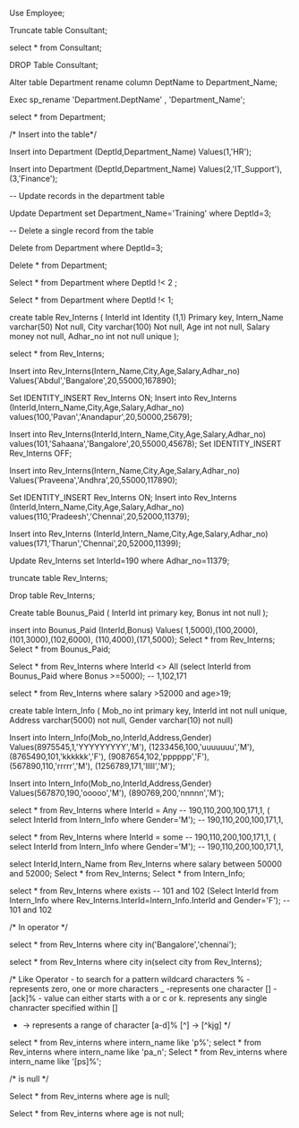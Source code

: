 Use Employee;

Truncate table Consultant;

select * from Consultant;

DROP Table Consultant;


Alter table Department rename column DeptName to Department_Name;

Exec sp_rename 'Department.DeptName' , 'Department_Name';

select * from Department;

/* Insert into the table*/

Insert into Department (DeptId,Department_Name) Values(1,'HR');



Insert into Department (DeptId,Department_Name) Values(2,'IT_Support'),(3,'Finance');

-- Update records in the department table

Update Department set Department_Name='Training' where DeptId=3;

-- Delete a single record from the table

Delete from Department where DeptId=3;

Delete * from Department;

Select * from Department where DeptId !< 2 ;

Select * from Department where DeptId !< 1;



create table Rev_Interns 
(
	InterId int Identity (1,1) Primary key,
	Intern_Name varchar(50) Not null,
	City varchar(100) Not null,
	Age int not null,
	Salary money not null,
	Adhar_no int not null unique
	);

select * from Rev_Interns;

Insert into Rev_Interns(Intern_Name,City,Age,Salary,Adhar_no)
		Values('Abdul','Bangalore',20,55000,167890);

Set IDENTITY_INSERT Rev_Interns ON;
Insert into Rev_Interns (InterId,Intern_Name,City,Age,Salary,Adhar_no)
			values(100,'Pavan','Anandapur',20,50000,25679);


Insert into Rev_Interns(InterId,Intern_Name,City,Age,Salary,Adhar_no)
			values(101,'Sahaana','Bangalore',20,55000,45678);
Set IDENTITY_INSERT Rev_Interns OFF;

Insert into Rev_Interns(Intern_Name,City,Age,Salary,Adhar_no)
		Values('Praveena','Andhra',20,55000,117890);

Set IDENTITY_INSERT Rev_Interns ON;
Insert into Rev_Interns (InterId,Intern_Name,City,Age,Salary,Adhar_no)
			values(110,'Pradeesh','Chennai',20,52000,11379);

Insert into Rev_Interns (InterId,Intern_Name,City,Age,Salary,Adhar_no)
			values(171,'Tharun','Chennai',20,52000,11399);

Update Rev_Interns set InterId=190 where Adhar_no=11379;

truncate table Rev_Interns;

Drop table Rev_Interns;

Create table Bounus_Paid
(
	InterId int primary key,
	Bonus int not null
	);

insert into Bounus_Paid (InterId,Bonus) Values( 1,5000),(100,2000),(101,3000),(102,6000),
						(110,4000),(171,5000);
Select * from Rev_Interns;
Select * from Bounus_Paid;

Select * from Rev_Interns where InterId <> All 
(select InterId from Bounus_Paid where Bonus >=5000); -- 1,102,171

select * from Rev_Interns where salary >52000 and age>19;

create table Intern_Info
(
	Mob_no int primary key,
	InterId int not null unique,
	Address varchar(5000) not null,
	Gender varchar(10) not null)

Insert into Intern_Info(Mob_no,InterId,Address,Gender) Values(8975545,1,'YYYYYYYYY','M'),
															(1233456,100,'uuuuuuu','M'),
															(8765490,101,'kkkkkk','F'),
															(9087654,102,'pppppp','F'),
															(567890,110,'rrrrr','M'),
															(1256789,171,'lllll','M');
															
Insert into Intern_Info(Mob_no,InterId,Address,Gender) Values(567870,190,'ooooo','M'),
															(890769,200,'nnnnn','M');




select * from Rev_Interns where InterId = Any -- 190,110,200,100,171,1,
				( select InterId from Intern_Info where Gender='M'); -- 190,110,200,100,171,1,

select * from Rev_Interns where InterId = some -- 190,110,200,100,171,1,
				( select InterId from Intern_Info where Gender='M'); -- 190,110,200,100,171,1,

select InterId,Intern_Name from Rev_Interns where salary between 50000 and 52000;
Select * from Rev_Interns;
Select * from Intern_Info;

select * from Rev_Interns where exists -- 101 and 102
		(Select InterId from Intern_Info where Rev_Interns.InterId=Intern_Info.InterId
			and Gender='F'); -- 101 and 102

/* In operator */

select * from Rev_Interns where city in('Bangalore','chennai');

select * from Rev_Interns where city in(select city from Rev_Interns);


/* Like Operator - to search for a pattern 
wildcard characters 
% - represents zero, one or more characters
_ -represents one character
[] - [ack]% - value can either starts with a or c or k.
		represents any single chanracter specified within []
-  -> represents a range of character [a-d]%
[^] -> [^kjg]
*/

select * from Rev_interns where intern_name like 'p%';
select * from Rev_interns where intern_name like 'pa_n';
Select * from Rev_interns where intern_name like '[ps]%';



/* is null */

Select * from Rev_interns where age is null;


Select * from Rev_interns where age is not null;












